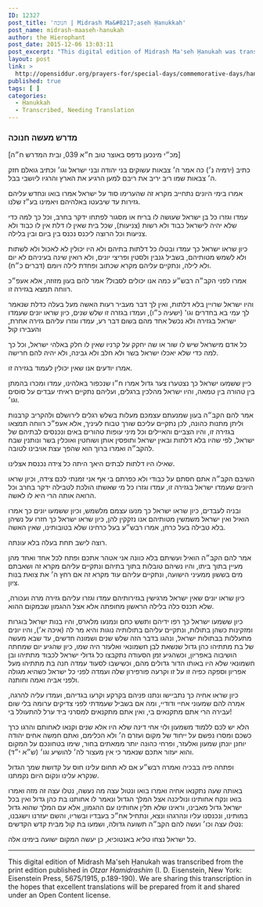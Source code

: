 ```yaml
---
ID: 12327
post_title: 'חנוכה | Midrash Ma&#8217;aseh Ḥanukkah'
post_name: midrash-maaseh-hanukah
author: the Hierophant
post_date: 2015-12-06 13:03:11
post_excerpt: "This digital edition of Midrash Ma'seh Ḥanukah was transcribed from the print edition published in <em>Otzar Hamidrashim</em> (I. D. Eisenstein, New York: Eisenstein Press, 5675/1915, p.189-190). We are sharing this transcription in the hopes that excellent translations will be prepared from it and shared under an Open Content license."
layout: post
link: >
  http://opensiddur.org/prayers-for/special-days/commemorative-days/hanukkah/midrash-maaseh-hanukah/
published: true
tags: [ ]
categories:
  - Ḥanukkah
  - Transcribed, Needing Translation
---
```

<div class="hebrew">

<h3>מדרש מעשה חנוכה</h3>

[מכ״י מינכען נדפס באוצר טוב ח״א 039, ובית המדרש ח״ה]

כתיב (ירמיה נ׳) כה אמר ה׳ צבאות עשוקים בני יהודה ובני ישראל וגו׳ וכתיב גואלם חזק ה׳ צבאות שמו ריב יריב את ריבם למען הרגיע את הארץ והרגיו ליושבי בבל.

אמרו בימי היונים נתחייב מקרא זה שהערימו סוד על ישראל אמרו בואו ונחדש עליהם גזירות עד שיבעטו באלהיהם ויאמינו בע״ז שלנו.

עמדו וגזרו כל בן ישראל שעושה לו בריח או מסגור לפתחו ידקר בחרב, וכל כך למה כדי שלא יהיה לישראל כבוד ולא רשות (צניעות), שכל בית שאין לו דלת אין לו כבוד ולא צניעות וכל הרוצה ליכנס נכנס בין ביום ובין בלילה.

כיון שראו ישראל כך עמדו ובטלו כל דלתות בתיהם ולא היו יכולין לא לאכול ולא לשתות ולא לשמש מטותיהם, בשביל גנבין ולסטין ופריצי יונים, ולא רואין שינה בעיניהם לא יום ולא לילה, ונתקיים עליהם מקרא שכתוב ופחדת לילה ויומם (דברים כ״ח).

אמרו לפני הקב״ה רבש״ע כמה אנו יכולים לסבול? אמר להם בעון מזוזה, אלא אעפ״כ רווחה תמצא בגזירה זו.

והיו ישראל שרויין בלא דלתות, ואין לך דבר מעביר רעות האשה מעל בעלה כדלת שנאמר לך עמי בא בחדרים וגו' (ישעיה כ״ו), ועמדו בגזרה זו שלש שנים, כיון שראו יונים שעמדו ישראל בגזירה ולא נכשל אחד מהם בשום דבר רע, עמדו וגזרו עליהם גזירה אחרת, והעבירו קול׃

כל אדם מישראל שיש לו שור או שה יחקק על קרניו שאין לו חלק באלהי ישראל, וכל כך למה כדי שלא יאכלו ישראל בשר ולא חלב ולא גבינה, ולא יהיה להם חרישה.

אמרו יודעים אנו שאין יכולין לעמוד בגזירה זו.

כיין ששמעו ישראל כך נצטערו צער גדול אמרו ח״ו שנכפור באלהינו, עמדו ומכרו בהמתן בין טהורה בין טמאה, והיו ישראל מהלכין ברגלים, ועליהם נתקיים ראיתי עבדים על סוסים וגו׳.

אמר להם הקב״ה בעון שמנעתם עצמכם מעלות בשלש רגלים לירושלם ולהקריב קרבנות וליתן מתנות כהונה, לכן נתקיים עליכם שורך טבוח לעיניך, אלא אעפ״כ רווחה תמצאו בגזירה זו, והיו הצביים והאיילים וכל מיני עופות טהורים באים ונכנסים לבתיהם של ישראל, לפי שהיו בלא דלתות ובאין ישראל ותופסין אותן ושוחטין ואוכלין בשר ונותנין שבח להקב״ה ואמרו ברוך הוא שהפך עצת אויבינו לטובה.

שאילו היו דלתות לבתים היאך היתה כל צידה נכנסת אצלינו.

השיבם הקב״ה אתם חסתם על כבודי ולא כפרתם בי אף אני זמנתי לכם צידה, וכיון שראו היונים שעמדו ישראל בגזירה זו, עמדו וגזרו כל מי שאשתו הולכת לטבילה ידקר בחרב וכל הרואה אותה הרי היא לו לאשה.

ובניה לעבדים, כיון שראו ישראל כך מנעו עצמם מלשמש, וכיון ששמעו יונים כך אמרו הואיל ואין ישראל משמשין מטותיהם אנו נזקקין להן, כיון שראו ישראל כך חזרו על נשיהן בלא טבילה בעל כרחן, אמרו רבש״ע בעל כרחינו שלא בטובותינו, שאין האשה.

רוצה לישב תחת בעלה בלא עונתה.

אמר להם הקב״ה הואיל ועשיתם בלא כוונה אני אטהר אתכם ופתח לכל אחד ואחד מהן מעיין בתוך ביתו, והיו נשיהם טובלות בתוך בתיהם ונתקיים עליהם מקרא זה ושאבתם מים בששון ממעיני הישועה, ונתקיים עליהם עוד מקרא זה אם רחץ ה׳ את צואת בנות ציון.

כיון שראו יונים שאין ישראל מרגישין בגזירותיהם עמדו וגזרו עליהם גזירה מרה ועכורה, שלא תכנס כלה בלילה הראשון מחופתה אלא אצל ההגמון שבמקום ההוא.

כיון ששמעו ישראל כך רפו ידיהם ותשש כחם ונמנעו מלארס, והיו בנות ישראל בוגרות ומזקינות כשהן בתולות, ונתקיים עליהם בתולותיה נוגות והיא מר לה (איכה א׳), והיו יונים מתעללות בבתולות ישראל, ונהגו בדבר הזה שלש שנים ושמונה חדשים, עד שבא מעשה של בת מתתיהו כהן גדול שנשאת לבן חשמונאי ואלעזר היה שמו, כיון שהגיע יום שמחתה הושיבוה באפריון, וכשהגיע זמן הסעודה נתקבצו כל גדולי ישראל לכבוד מתתיהו ובן חשמונאי שלא היו באותו הדור גדולים מהם, וכשישבו לסעוד עמדה חנה בת מתתיהו מעל אפריון וספקה כפיה זו על זו וקרעה פורפירון שלה ועמדה לפני כל ישראל כשהיא מגולה ולפני אביה ואמה וחותנה.

כיון שראו אחיה כך נתביישו ונתנו פניהם בקרקע וקרעו בגדיהם, ועמדו עליה להרגה, אמרה להם שמעוני אחיי ודודיי, ומה אם בשביל שעמדתי לפני צדיקים ערומה בלי שום עבירה הרי אתם מתקנאים בי, ואין אתם מתקנאים למסרני ביד ערל להתעולל בי!

הלא יש לכם ללמוד משמעון ולוי אחי דינה שלא היו אלא שנים וקנאו לאחותם והרגו כרך כשכם ומסרו נפשם על ייחוד של מקום ועזרם ה׳ ולא הכלימם, ואתם חמשה אחים יהודה יוחנן יונתן שמעון ואלעזר, ופרחי כהונה יותר ממאתים בחור, שימו בטחונכם על המקום והוא יעזור אתכם שנאמר כי אין מעצור לה׳ להושיע וגו׳ (ש״א י״ד).

ופתחה פיה בבכיה ואמרה רבש״ע אם לא תחום עלינו חוס על קדושת שמך הגדול שנקרא עלינו ונקום היום נקמתנו.

באותה שעה נתקנאו אחיה ואמרו בואו ונטול עצה מה נעשה, נטלו עצה זה מזה ואמרו בואו ונקח אחותינו ונוליכנה אצל המלך הגדול ונאמר לו אחותנו בת כהן גדול ואין בכל ישראל גדול מאבינו, וראינו שלא תלין אחותינו עם ההגמון, אלא עם המלך שהוא גדול במותינו, ונכנסנו עליו ונהרגהו ונצא, ונתחיל אח״כ בעבדיו ובשריו, והשם יעזרנו וישגבנו, נטלו עצה וכו׳ ועשה להם הקב״ה תשועה גדולה, ושמעו בת קול מבית קדש הקדשים:

כל ישראל נצחו טליא באנטוכיא, כן יעשה המקום ישועה בימינו אלה.


</div>

<hr />

This digital edition of Midrash Ma'seh Ḥanukah was transcribed from the print edition published in <em>Otzar Hamidrashim</em> (I. D. Eisenstein, New York: Eisenstein Press, 5675/1915, p.189-190). We are sharing this transcription in the hopes that excellent translations will be prepared from it and shared under an Open Content license.

